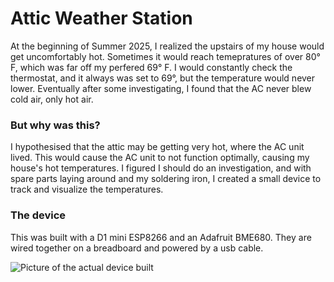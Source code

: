 # Attic Weather Station

At the beginning of Summer 2025, I realized the upstairs of my house would get uncomfortably hot. Sometimes it would reach temepratures of over 80° F, which was far off my perfered 69° F. I would constantly check the thermostat, and it always was set to 69°, but the temperature would never lower. Eventually after some investigating, I found that the AC never blew cold air, only hot air. 

### But why was this?

I hypothesised that the attic may be getting very hot, where the AC unit lived. This would cause the AC unit to not function optimally, causing my house's hot temperatures. I figured I should do an investigation, and with spare parts laying around and my soldering iron, I created a small device to track and visualize the temperatures. 

### The device

This was built with a D1 mini ESP8266 and an Adafruit BME680. They are wired together on a breadboard and powered by a usb cable. 

![Picture of the actual device built](./image.png)